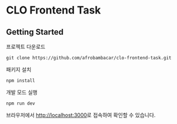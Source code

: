 # CLO Frontend Task 

## Getting Started
프로젝트 다운로드
```
git clone https://github.com/afrobambacar/clo-frontend-task.git
```

패키지 설치
```
npm install
```

개발 모드 실행
```
npm run dev
```
브라우저에서 [http://localhost:3000](http://localhost:3000)로 접속하여 확인할 수 있습니다.
